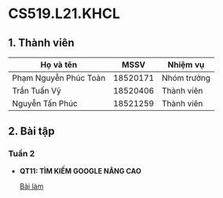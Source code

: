 # **CS519.L21.KHCL**
  
  
## 1. Thành viên

|       **Họ và tên**       |  **MSSV**  |  **Nhiệm vụ**   |
|---------------------------|------------|-----------------|
|   Phạm Nguyễn Phúc Toàn   |  18520171  |   Nhóm trưởng   |
|        Trần Tuấn Vỹ       |  18520406  |   Thành viên    |
|      Nguyễn Tấn Phúc      |  18521259  |   Thành viên    |

## 2. Bài tập

### **Tuần 2**

- **QT11: TÌM KIẾM GOOGLE NÂNG CAO**

  [Bài làm](Week2/QT11.md)

